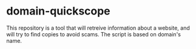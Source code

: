 # domain-quickscope
 This repository is a tool that will retreive information about a website, and will try to find copies to avoid scams. The script is based on domain's name. 
